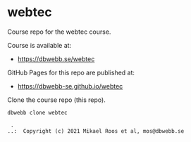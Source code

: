 # webtec

Course repo for the webtec course.

Course is available at:

* https://dbwebb.se/webtec

GitHub Pages for this repo are published at:

* https://dbwebb-se.github.io/webtec

Clone the course repo (this repo).

```
dbwebb clone webtec
```



```
 .
..:  Copyright (c) 2021 Mikael Roos et al, mos@dbwebb.se
```
